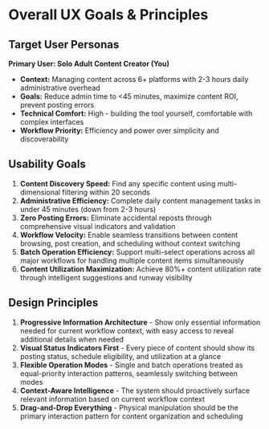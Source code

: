 # Overall UX Goals & Principles

## Target User Personas

**Primary User: Solo Adult Content Creator (You)**

- **Context:** Managing content across 6+ platforms with 2-3 hours daily administrative overhead
- **Goals:** Reduce admin time to <45 minutes, maximize content ROI, prevent posting errors
- **Technical Comfort:** High - building the tool yourself, comfortable with complex interfaces
- **Workflow Priority:** Efficiency and power over simplicity and discoverability

## Usability Goals

1. **Content Discovery Speed:** Find any specific content using multi-dimensional filtering within 20 seconds
2. **Administrative Efficiency:** Complete daily content management tasks in under 45 minutes (down from 2-3 hours)
3. **Zero Posting Errors:** Eliminate accidental reposts through comprehensive visual indicators and validation
4. **Workflow Velocity:** Enable seamless transitions between content browsing, post creation, and scheduling without context switching
5. **Batch Operation Efficiency:** Support multi-select operations across all major workflows for handling multiple content items simultaneously
6. **Content Utilization Maximization:** Achieve 80%+ content utilization rate through intelligent suggestions and runway visibility

## Design Principles

1. **Progressive Information Architecture** - Show only essential information needed for current workflow context, with easy access to reveal additional details when needed
2. **Visual Status Indicators First** - Every piece of content should show its posting status, schedule eligibility, and utilization at a glance
3. **Flexible Operation Modes** - Single and batch operations treated as equal-priority interaction patterns, seamlessly switching between modes
4. **Context-Aware Intelligence** - The system should proactively surface relevant information based on current workflow context
5. **Drag-and-Drop Everything** - Physical manipulation should be the primary interaction pattern for content organization and scheduling
